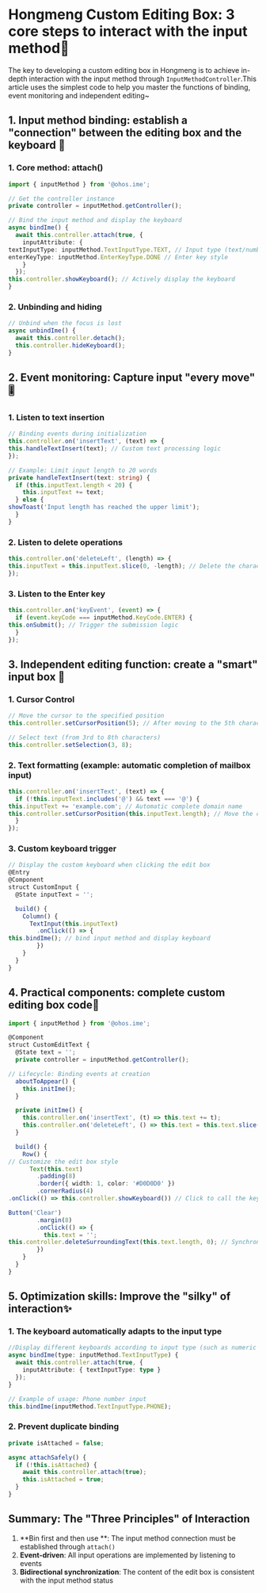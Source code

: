 
# Hongmeng Custom Editing Box: 3 core steps to interact with the input method📝

The key to developing a custom editing box in Hongmeng is to achieve in-depth interaction with the input method through `InputMethodController`.This article uses the simplest code to help you master the functions of binding, event monitoring and independent editing~


## 1. Input method binding: establish a "connection" between the editing box and the keyboard 🔗
### 1. Core method: attach()
```typescript  
import { inputMethod } from '@ohos.ime';  

// Get the controller instance
private controller = inputMethod.getController();  

// Bind the input method and display the keyboard
async bindIme() {  
  await this.controller.attach(true, {  
    inputAttribute: {  
textInputType: inputMethod.TextInputType.TEXT, // Input type (text/number, etc.)
enterKeyType: inputMethod.EnterKeyType.DONE // Enter key style
    }  
  });  
this.controller.showKeyboard(); // Actively display the keyboard
}  
```  

### 2. Unbinding and hiding
```typescript  
// Unbind when the focus is lost
async unbindIme() {  
  await this.controller.detach();  
  this.controller.hideKeyboard();  
}  
```  


## 2. Event monitoring: Capture input "every move" 🎚️
### 1. Listen to text insertion
```typescript  
// Binding events during initialization
this.controller.on('insertText', (text) => {  
this.handleTextInsert(text); // Custom text processing logic
});  

// Example: Limit input length to 20 words
private handleTextInsert(text: string) {  
  if (this.inputText.length < 20) {  
    this.inputText += text;  
  } else {  
showToast('Input length has reached the upper limit');
  }  
}  
```  

### 2. Listen to delete operations
```typescript  
this.controller.on('deleteLeft', (length) => {  
this.inputText = this.inputText.slice(0, -length); // Delete the character on the left side of the cursor
});  
```  

### 3. Listen to the Enter key
```typescript  
this.controller.on('keyEvent', (event) => {  
  if (event.keyCode === inputMethod.KeyCode.ENTER) {  
this.onSubmit(); // Trigger the submission logic
  }  
});  
```  


## 3. Independent editing function: create a "smart" input box 🧠
### 1. Cursor Control
```typescript  
// Move the cursor to the specified position
this.controller.setCursorPosition(5); // After moving to the 5th character

// Select text (from 3rd to 8th characters)
this.controller.setSelection(3, 8);  
```  

### 2. Text formatting (example: automatic completion of mailbox input)
```typescript  
this.controller.on('insertText', (text) => {  
  if (!this.inputText.includes('@') && text === '@') {  
this.inputText += 'example.com'; // Automatic complete domain name
this.controller.setCursorPosition(this.inputText.length); // Move the cursor to the end
  }  
});  
```  

### 3. Custom keyboard trigger
```typescript  
// Display the custom keyboard when clicking the edit box
@Entry  
@Component  
struct CustomInput {  
  @State inputText = '';  

  build() {  
    Column() {  
      TextInput(this.inputText)  
        .onClick(() => {  
this.bindIme(); // bind input method and display keyboard
        })  
    }  
  }  
}  
```  


## 4. Practical components: complete custom editing box code📄
```typescript  
import { inputMethod } from '@ohos.ime';  

@Component  
struct CustomEditText {  
  @State text = '';  
  private controller = inputMethod.getController();  

// Lifecycle: Binding events at creation
  aboutToAppear() {  
    this.initIme();  
  }  

  private initIme() {  
    this.controller.on('insertText', (t) => this.text += t);  
    this.controller.on('deleteLeft', () => this.text = this.text.slice(0, -1));  
  }  

  build() {  
    Row() {  
// Customize the edit box style
      Text(this.text)  
        .padding(8)  
        .border({ width: 1, color: '#D0D0D0' })  
        .cornerRadius(4)  
.onClick(() => this.controller.showKeyboard()) // Click to call the keyboard

Button('Clear')
        .margin(8)  
        .onClick(() => {  
          this.text = '';  
this.controller.deleteSurroundingText(this.text.length, 0); // Synchronously delete input method cache
        })  
    }  
  }  
}  
```  


## 5. Optimization skills: Improve the "silky" of interaction✨
### 1. The keyboard automatically adapts to the input type
```typescript  
//Display different keyboards according to input type (such as numeric keyboard)
async bindIme(type: inputMethod.TextInputType) {  
  await this.controller.attach(true, {  
    inputAttribute: { textInputType: type }  
  });  
}  

// Example of usage: Phone number input
this.bindIme(inputMethod.TextInputType.PHONE);  
```  

### 2. Prevent duplicate binding
```typescript  
private isAttached = false;  

async attachSafely() {  
  if (!this.isAttached) {  
    await this.controller.attach(true);  
    this.isAttached = true;  
  }  
}  
```  


## Summary: The "Three Principles" of Interaction
1. **Bin first and then use **: The input method connection must be established through `attach()`
2. **Event-driven**: All input operations are implemented by listening to events
3. **Bidirectional synchronization**: The content of the edit box is consistent with the input method status
